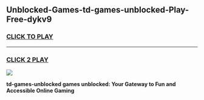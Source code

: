 
## Unblocked-Games-td-games-unblocked-Play-Free-dykv9
<h3>
<a href="https://premium76.site?title=td-games-unblocked&ref=23A">CLICK TO PLAY</a></h3>
<hr>

<h3>
<a href="https://premium76.site?title=td-games-unblocked&ref=23A">CLICK 2 PLAY</a>
  
</h3>

<a href="https://premium76.site?title=td-games-unblocked&ref=23A"><img src="https://clearcache.store/games.png"></a>


**td-games-unblocked games unblocked: Your Gateway to Fun and Accessible Online Gaming**

